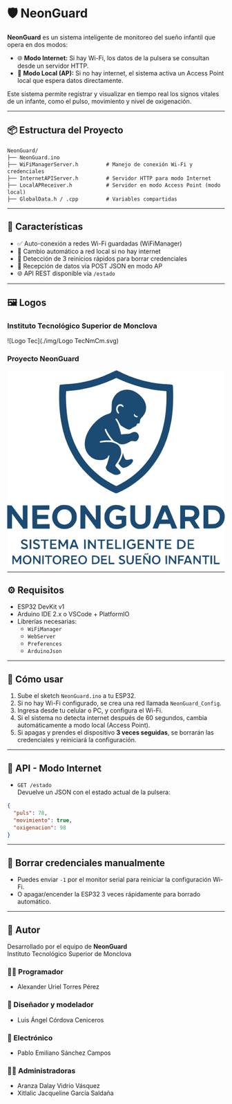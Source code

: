 # 🛡️ NeonGuard

**NeonGuard** es un sistema inteligente de monitoreo del sueño infantil que opera en dos modos:

- 🌐 **Modo Internet:** Si hay Wi-Fi, los datos de la pulsera se consultan desde un servidor HTTP.
- 📶 **Modo Local (AP):** Si no hay internet, el sistema activa un Access Point local que espera datos directamente.

Este sistema permite registrar y visualizar en tiempo real los signos vitales de un infante, como el pulso, movimiento y nivel de oxigenación.

---

## 📦 Estructura del Proyecto

```
NeonGuard/
├── NeonGuard.ino
├── WiFiManagerServer.h         # Manejo de conexión Wi-Fi y credenciales
├── InternetAPIServer.h         # Servidor HTTP para modo Internet
├── LocalAPReceiver.h           # Servidor en modo Access Point (modo local)
├── GlobalData.h / .cpp         # Variables compartidas
```

---

## 🧠 Características

- ✅ Auto-conexión a redes Wi-Fi guardadas (WiFiManager)
- 🔁 Cambio automático a red local si no hay internet
- 💾 Detección de 3 reinicios rápidos para borrar credenciales
- 🧪 Recepción de datos vía POST JSON en modo AP
- 🌐 API REST disponible vía `/estado`

---

## 🖼️ Logos

### Instituto Tecnológico Superior de Monclova

![Logo Tec](./img/Logo TecNmCm.svg)

### Proyecto NeonGuard

![Logo NeonGuard](./img/neonguard.svg)

---

## ⚙️ Requisitos

- ESP32 DevKit v1
- Arduino IDE 2.x o VSCode + PlatformIO
- Librerías necesarias:
  - `WiFiManager`
  - `WebServer`
  - `Preferences`
  - `ArduinoJson`

---

## 🔧 Cómo usar

1. Sube el sketch `NeonGuard.ino` a tu ESP32.
2. Si no hay Wi-Fi configurado, se crea una red llamada `NeonGuard_Config`.
3. Ingresa desde tu celular o PC, y configura el Wi-Fi.
4. Si el sistema no detecta internet después de 60 segundos, cambia automáticamente a modo local (Access Point).
5. Si apagas y prendes el dispositivo **3 veces seguidas**, se borrarán las credenciales y reiniciará la configuración.

---

## 📡 API - Modo Internet

- `GET /estado`  
  Devuelve un JSON con el estado actual de la pulsera:

```json
{
  "puls": 78,
  "movimiento": true,
  "oxigenacion": 98
}
```

---

## 🧪 Borrar credenciales manualmente

- Puedes enviar `-1` por el monitor serial para reiniciar la configuración Wi-Fi.
- O apagar/encender la ESP32 3 veces rápidamente para borrado automático.

---

## 👤 Autor

Desarrollado por el equipo de **NeonGuard**  
Instituto Tecnológico Superior de Monclova

### 👨‍💻 Programador

- Alexander Uriel Torres Pérez

### 🎨 Diseñador y modelador

- Luis Ángel Córdova Ceniceros

### 🔌 Electrónico

- Pablo Emiliano Sánchez Campos

### 👩‍💼 Administradoras

- Aranza Dalay Vidrio Vásquez
- Xitlalic Jacqueline García Saldaña
